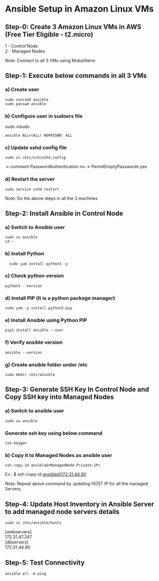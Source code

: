 # Ansible Setup in Amazon Linux VMs #

## Step-0: Create 3 Amazon Linux VMs in AWS (Free Tier Eligible - t2.micro)

1 - Control Node <br/>
2 - Managed Nodes

Note: Connect to all 3 VMs using MobaXterm

## Step-1: Execute below commands in all 3 VMs ##

### a) Create user ###
```
sudo useradd ansible
sudo passwd ansible
```
### b) Configure user in sudoers file ###

sudo visudo

```
ansible ALL=(ALL) NOPASSWD: ALL
```

### c) Update sshd config file ###
```
sudo vi /etc/ssh/sshd_config
```
-> comment PasswordAuthentication no
-> PermitEmptyPasswords yes

### d) Restart the server ###
```   
sudo service sshd restart
```
Note: Do the above steps in all the 3 machines 

## Step-2: Install Ansible in Control Node ##

### a) Switch to Ansible user ### 
```
sudo su ansible
cd ~
```
### b) Install Python ###
```
  sudo yum install python3 -y
```
### c) Check python version  ###
```
python3 --version
```
### d) Install PIP (It is a python package manager) ###
```
sudo yum -y install python3-pip
```
### e) Install Ansible using Python PIP ###
```
pip3 install ansible --user
```
### f) Verify ansible version  ###
```
ansible --version
```
### g)  Create ansible folder under /etc ###
```
sudo mkdir /etc/ansible 
```

## Step-3: Generate SSH Key In Control Node and  Copy SSH key into Managed Nodes ##

### a) Switch to ansible user ###

```
sudo su ansible
```
### Generate ssh key using below command ###
```
ssh-keygen
```
### b) Copy it to Managed Nodes as ansible user ###
```
ssh-copy-id ansible@<ManagedNode-Private-IP>
```
Ex : $ ssh-copy-id ansible@172.31.44.90
 
Note: Repeat above command by updating HOST IP for all the managed Servers.

## Step-4: Update Host Inventory in Ansible Server to add managed node servers details ##
```
sudo vi /etc/ansible/hosts
```
[webservers] <br/>
172.31.47.247
<br/>
[dbservers] <br/>
172.31.44.90

## Step-5: Test Connectivity ##
```
ansible all -m ping
```
